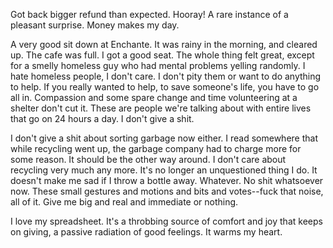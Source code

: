 Got back bigger refund than expected. Hooray! A rare instance of a pleasant surprise. Money makes my day.

A very good sit down at Enchante. It was rainy in the morning, and cleared up. The cafe was full. I got a good seat. The whole thing felt great, except for a smelly homeless guy who had mental problems yelling randomly. I hate homeless people, I don't care. I don't pity them or want to do anything to help. If you really wanted to help, to save someone's life, you have to go all in. Compassion and some spare change and time volunteering at a shelter don't cut it. These are people we're talking about with entire lives that go on 24 hours a day. I don't give a shit.

I don't give a shit about sorting garbage now either. I read somewhere that while recycling went up, the garbage company had to charge more for some reason. It should be the other way around. I don't care about recycling very much any more. It's no longer an unquestioned thing I do. It doesn't make me sad if I throw a bottle away. Whatever. No shit whatsoever now. These small gestures and motions and bits and votes--fuck that noise, all of it. Give me big and real and immediate or nothing.

I love my spreadsheet. It's a throbbing source of comfort and joy that keeps on giving, a passive radiation of good feelings. It warms my heart.
